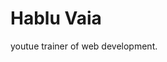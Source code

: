 <!DOCTYPE html>
<html lang="en">
<head>
    <meta charset="UTF-8">
    <meta name="viewport" content="width=device-width, initial-scale=1.0">
    <title>Hablu Programmer</title>
</head>
<body>
  <h1>Hablu Vaia</h1>  
  <p>youtue trainer of web development.</p>
</body>
</html>
